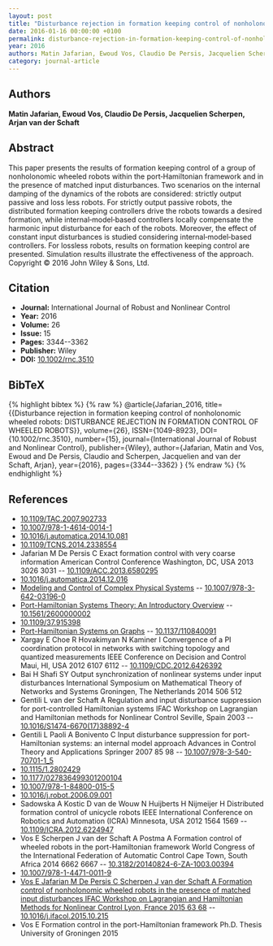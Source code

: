 ```yaml
---
layout: post
title: "Disturbance rejection in formation keeping control of nonholonomic wheeled robots"
date: 2016-01-16 00:00:00 +0100
permalink: disturbance-rejection-in-formation-keeping-control-of-nonholonomic-wheeled-robots
year: 2016
authors: Matin Jafarian, Ewoud Vos, Claudio De Persis, Jacquelien Scherpen, Arjan van der Schaft
category: journal-article
---
```

 
## Authors
**Matin Jafarian, Ewoud Vos, Claudio De Persis, Jacquelien Scherpen, Arjan van der Schaft**
 
## Abstract
This paper presents the results of formation keeping control of a group of nonholonomic wheeled robots within the port‐Hamiltonian framework and in the presence of matched input disturbances. Two scenarios on the internal damping of the dynamics of the robots are considered: strictly output passive and loss less robots. For strictly output passive robots, the distributed formation keeping controllers drive the robots towards a desired formation, while internal‐model‐based controllers locally compensate the harmonic input disturbance for each of the robots. Moreover, the effect of constant input disturbances is studied considering internal‐model‐based controllers. For lossless robots, results on formation keeping control are presented. Simulation results illustrate the effectiveness of the approach. Copyright © 2016 John Wiley & Sons, Ltd.
 
## Citation
- **Journal:** International Journal of Robust and Nonlinear Control
- **Year:** 2016
- **Volume:** 26
- **Issue:** 15
- **Pages:** 3344--3362
- **Publisher:** Wiley
- **DOI:** [10.1002/rnc.3510](https://doi.org/10.1002/rnc.3510)
 
## BibTeX
{% highlight bibtex %}
{% raw %}
@article{Jafarian_2016,
  title={{Disturbance rejection in formation keeping control of nonholonomic wheeled robots: DISTURBANCE REJECTION IN FORMATION CONTROL OF WHEELED ROBOTS}},
  volume={26},
  ISSN={1049-8923},
  DOI={10.1002/rnc.3510},
  number={15},
  journal={International Journal of Robust and Nonlinear Control},
  publisher={Wiley},
  author={Jafarian, Matin and Vos, Ewoud and De Persis, Claudio and Scherpen, Jacquelien and van der Schaft, Arjan},
  year={2016},
  pages={3344--3362}
}
{% endraw %}
{% endhighlight %}
 
## References
- [10.1109/TAC.2007.902733](https://doi.org/10.1109/TAC.2007.902733)
- [10.1007/978-1-4614-0014-1](https://doi.org/10.1007/978-1-4614-0014-1)
- [10.1016/j.automatica.2014.10.081](https://doi.org/10.1016/j.automatica.2014.10.081)
- [10.1109/TCNS.2014.2338554](https://doi.org/10.1109/TCNS.2014.2338554)
- Jafarian M De Persis C Exact formation control with very coarse information American Control Conference Washington, DC, USA 2013 3026 3031 -- [10.1109/ACC.2013.6580295](https://doi.org/10.1109/ACC.2013.6580295)
- [10.1016/j.automatica.2014.12.016](https://doi.org/10.1016/j.automatica.2014.12.016)
- [Modeling and Control of Complex Physical Systems](modeling-and-control-of-complex-physical-systems) -- [10.1007/978-3-642-03196-0](https://doi.org/10.1007/978-3-642-03196-0)
- [Port-Hamiltonian Systems Theory: An Introductory Overview](port-hamiltonian-systems-theory-an-introductory-overview-journal) -- [10.1561/2600000002](https://doi.org/10.1561/2600000002)
- [10.1109/37.915398](https://doi.org/10.1109/37.915398)
- [Port-Hamiltonian Systems on Graphs](port-hamiltonian-systems-on-graphs) -- [10.1137/110840091](https://doi.org/10.1137/110840091)
- Xargay E Choe R Hovakimyan N Kaminer I Convergence of a PI coordination protocol in networks with switching topology and quantized measurements IEEE Conference on Decision and Control Maui, HI, USA 2012 6107 6112 -- [10.1109/CDC.2012.6426392](https://doi.org/10.1109/CDC.2012.6426392)
- Bai H Shafi SY Output synchronization of nonlinear systems under input disturbances International Symposium on Mathematical Theory of Networks and Systems Groningen, The Netherlands 2014 506 512
- Gentili L van der Schaft A Regulation and input disturbance suppression for port-controlled Hamiltonian systems IFAC Workshop on Lagrangian and Hamiltonian methods for Nonlinear Control Seville, Spain 2003 -- [10.1016/S1474-6670(17)38892-4](https://doi.org/10.1016/S1474-6670(17)38892-4)
- Gentili L Paoli A Bonivento C Input disturbance suppression for port-Hamiltonian systems: an internal model approach Advances in Control Theory and Applications Springer 2007 85 98 -- [10.1007/978-3-540-70701-1_5](https://doi.org/10.1007/978-3-540-70701-1_5)
- [10.1115/1.2802429](https://doi.org/10.1115/1.2802429)
- [10.1177/027836499301200104](https://doi.org/10.1177/027836499301200104)
- [10.1007/978-1-84800-015-5](https://doi.org/10.1007/978-1-84800-015-5)
- [10.1016/j.robot.2006.09.001](https://doi.org/10.1016/j.robot.2006.09.001)
- Sadowska A Kostic D van de Wouw N Huijberts H Nijmeijer H Distributed formation control of unicycle robots IEEE International Conference on Robotics and Automation (ICRA) Minnesota, USA 2012 1564 1569 -- [10.1109/ICRA.2012.6224947](https://doi.org/10.1109/ICRA.2012.6224947)
- Vos E Scherpen J van der Schaft A Postma A Formation control of wheeled robots in the port-Hamiltonian framework World Congress of the International Federation of Automatic Control Cape Town, South Africa 2014 6662 6667 -- [10.3182/20140824-6-ZA-1003.00394](https://doi.org/10.3182/20140824-6-ZA-1003.00394)
- [10.1007/978-1-4471-0011-9](https://doi.org/10.1007/978-1-4471-0011-9)
- [Vos E Jafarian M De Persis C Scherpen J van der Schaft A Formation control of nonholonomic wheeled robots in the presence of matched input disturbances IFAC Workshop on Lagrangian and Hamiltonian Methods for Nonlinear Control Lyon, France 2015 63 68](formation-control-of-nonholonomic-wheeled-robots-in-the-presence-of-matched-input-disturbances) -- [10.1016/j.ifacol.2015.10.215](https://doi.org/10.1016/j.ifacol.2015.10.215)
- Vos E Formation control in the port-Hamiltonian framework Ph.D. Thesis University of Groningen 2015

